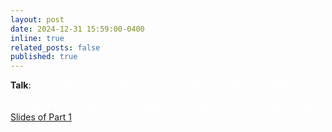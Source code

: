 ```yaml
---
layout: post
date: 2024-12-31 15:59:00-0400
inline: true
related_posts: false
published: true
---
```

**Talk**: <span style="color:white">Delivered an online talk at Faculty Development Program (FDP) organised by Department of Electrical Engineering, NIT Warangle on 'Introduction to Quantum Computing and An Application for Power Systems' </span> [Slides of Part 1](/assets/pdf/NITW.pdf)

